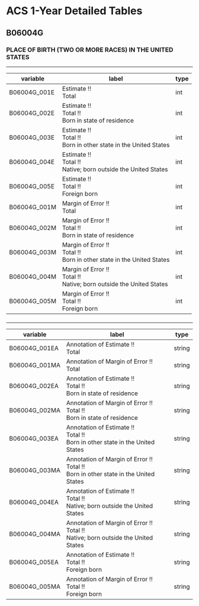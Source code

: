 # ACS 1-Year Detailed Tables

## B06004G

### PLACE OF BIRTH (TWO OR MORE RACES) IN THE UNITED STATES

___

| variable | label | type |
| ----- | ----- | ----- |
| B06004G_001E | Estimate !!<br>Total | int |
| B06004G_002E | Estimate !!<br>Total !!<br>Born in state of residence | int |
| B06004G_003E | Estimate !!<br>Total !!<br>Born in other state in the United States | int |
| B06004G_004E | Estimate !!<br>Total !!<br>Native; born outside the United States | int |
| B06004G_005E | Estimate !!<br>Total !!<br>Foreign born | int |
| B06004G_001M | Margin of Error !!<br>Total | int |
| B06004G_002M | Margin of Error !!<br>Total !!<br>Born in state of residence | int |
| B06004G_003M | Margin of Error !!<br>Total !!<br>Born in other state in the United States | int |
| B06004G_004M | Margin of Error !!<br>Total !!<br>Native; born outside the United States | int |
| B06004G_005M | Margin of Error !!<br>Total !!<br>Foreign born | int |
### 

___

| variable | label | type |
| ----- | ----- | ----- |
| B06004G_001EA | Annotation of Estimate !!<br>Total | string |
| B06004G_001MA | Annotation of Margin of Error !!<br>Total | string |
| B06004G_002EA | Annotation of Estimate !!<br>Total !!<br>Born in state of residence | string |
| B06004G_002MA | Annotation of Margin of Error !!<br>Total !!<br>Born in state of residence | string |
| B06004G_003EA | Annotation of Estimate !!<br>Total !!<br>Born in other state in the United States | string |
| B06004G_003MA | Annotation of Margin of Error !!<br>Total !!<br>Born in other state in the United States | string |
| B06004G_004EA | Annotation of Estimate !!<br>Total !!<br>Native; born outside the United States | string |
| B06004G_004MA | Annotation of Margin of Error !!<br>Total !!<br>Native; born outside the United States | string |
| B06004G_005EA | Annotation of Estimate !!<br>Total !!<br>Foreign born | string |
| B06004G_005MA | Annotation of Margin of Error !!<br>Total !!<br>Foreign born | string |

